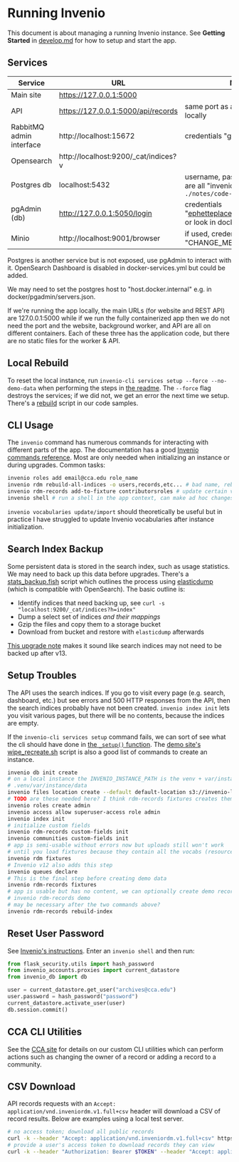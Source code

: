 # Running Invenio

This document is about managing a running Invenio instance. See **Getting Started** in [develop.md](develop.md) for how to setup and start the app.

## Services

| Service | URL | Notes |
|---------|-----|-------|
| Main site | https://127.0.0.1:5000 | |
| API | https://127.0.0.1:5000/api/records | same port as app if running locally |
| RabbitMQ admin interface | http://localhost:15672 | credentials "guest/guest" |
| Opensearch | http://localhost:9200/_cat/indices?v | |
| Postgres db | localhost:5432 | username, password, & db name are all "invenio", run `./notes/code-samples/dbconnect` |
| pgAdmin (db) | http://127.0.0.1:5050/login | credentials "ephetteplace@cca.edu/invenio" or look in docker-services.yml |
| Minio | http://localhost:9001/browser | if used, credentials "CHANGE_ME/CHANGE_ME" |

Postgres is another service but is not exposed, use pgAdmin to interact with it. OpenSearch Dashboard is disabled in docker-services.yml but could be added.

We may need to set the postgres host to "host.docker.internal" e.g. in docker/pgadmin/servers.json.

If we're running the app locally, the main URLs (for website and REST API) are 127.0.0.1:5000 while if we run the fully containerized app then we do not need the port and the website, background worker, and API are all on different containers. Each of these three has the application code, but there are no static files for the worker & API.

## Local Rebuild

To reset the local instance, run `invenio-cli services setup --force --no-demo-data` when performing the steps in [the readme](../readme.md). The `--force` flag destroys the services; if we did not, we get an error the next time we setup. There's a [rebuild](./code_samples/rebuild) script in our code samples.

## CLI Usage

The `invenio` command has numerous commands for interacting with different parts of the app. The documentation has a good [Invenio commands reference](https://inveniordm.docs.cern.ch/reference/cli_invenio/). Most are only needed when initializing an instance or during upgrades. Common tasks:

```sh
invenio roles add email@cca.edu role_name
invenio rdm rebuild-all-indices -o users,records,etc... # bad name, rebuilds specific indices in order
invenio rdm-records add-to-fixture contributorsroles # update certain vocabs
invenio shell # run a shell in the app context, can make ad hoc changes
```

`invenio vocabularies update/import` should theoretically be useful but in practice I have struggled to update Invenio vocabularies after instance initialization.

## Search Index Backup

Some persistent data is stored in the search index, such as usage statistics. We may need to back up this data before upgrades. There's a [stats_backup.fish](./code_samples/stats_backup.fish) script which outlines the process using [elasticdump](https://github.com/elasticsearch-dump/elasticsearch-dump) (which is compatible with OpenSearch). The basic outline is:

- Identify indices that need backing up, see `curl -s "localhost:9200/_cat/indices?h=index"`
- Dump a select set of indices _and their mappings_
- Gzip the files and copy them to a storage bucket
- Download from bucket and restore with `elasticdump` afterwards

[This upgrade note](https://inveniordm.docs.cern.ch/releases/v13/upgrade-v13.0/#rebuild-search-indices) makes it sound like search indices may not need to be backed up after v13.

## Setup Troubles

The API uses the search indices. If you go to visit every page (e.g. search, dashboard, etc.) but see errors and 500 HTTP responses from the API, then the search indices probably have not been created. `invenio index init` lets you visit various pages, but there will be no contents, because the indices are empty.

If the `invenio-cli services setup` command fails, we can sort of see what the cli should have done in [the `_setup()` function](https://github.com/inveniosoftware/invenio-cli/blob/master/invenio_cli/commands/containers.py#:~:text=def%20_setup). The [demo site's wipe_recreate.sh](https://github.com/inveniosoftware/demo-inveniordm/blob/master/demo-inveniordm/wipe_recreate.sh) script is also a good list of commands to create an instance.

```sh
invenio db init create
# on a local instance the INVENIO_INSTANCE_PATH is the venv + var/instance/data so
# .venv/var/instance/data
invenio files location create --default default-location s3://invenio-local
# TODO are these needed here? I think rdm-records fixtures creates them
invenio roles create admin
invenio access allow superuser-access role admin
invenio index init
# initialize custom fields
invenio rdm-records custom-fields init
invenio communities custom-fields init
# app is semi-usable without errors now but uploads still won't work
# until you load fixtures because they contain all the vocabs (resource types, subjects, etc.)
invenio rdm fixtures
# Invenio v12 also adds this step
invenio queues declare
# This is the final step before creating demo data
invenio rdm-records fixtures
# app is usable but has no content, we can optionally create demo records, takes time:
# invenio rdm-records demo
# may be necessary after the two commands above?
invenio rdm-records rebuild-index
```

## Reset User Password

See [Invenio's instructions](https://inveniordm.docs.cern.ch/operate/customize/users/#change-password). Enter an `invenio shell` and then run:

```py
from flask_security.utils import hash_password
from invenio_accounts.proxies import current_datastore
from invenio_db import db

user = current_datastore.get_user("archives@cca.edu")
user.password = hash_password("password")
current_datastore.activate_user(user)
db.session.commit()
```

## CCA CLI Utilities

See the [CCA site](../site/readme.md) for details on our custom CLI utilities which can perform actions such as changing the owner of a record or adding a record to a community.

## CSV Download

API records requests with an `Accept: application/vnd.inveniordm.v1.full+csv` header will download a CSV of record results. Below are examples using a local test server.

```sh
# no access token; download all public records
curl -k --header "Accept: application/vnd.inveniordm.v1.full+csv" https://127.0.0.1:5000/api/records > public_records.csv
# provide a user's access token to download records they can view
curl -k --header "Authorization: Bearer $TOKEN" --header "Accept: application/vnd.inveniordm.v1.full+csv" https://127.0.0.1:5000/api/records > all_records.csv
```
